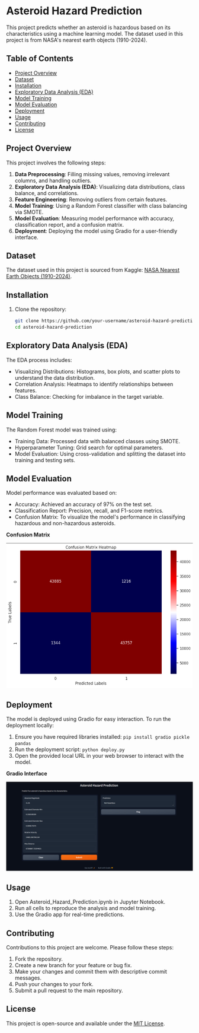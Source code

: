 # Asteroid Hazard Prediction

This project predicts whether an asteroid is hazardous based on its characteristics using a machine learning model. The dataset used in this project is from NASA's nearest earth objects (1910-2024).

## Table of Contents

- [Project Overview](#project-overview)
- [Dataset](#dataset)
- [Installation](#installation)
- [Exploratory Data Analysis (EDA)](#exploratory-data-analysis-eda)
- [Model Training](#model-training)
- [Model Evaluation](#model-evaluation)
- [Deployment](#deployment)
- [Usage](#usage)
- [Contributing](#contributing)
- [License](#license)

## Project Overview

This project involves the following steps:
1. **Data Preprocessing**: Filling missing values, removing irrelevant columns, and handling outliers.
2. **Exploratory Data Analysis (EDA)**: Visualizing data distributions, class balance, and correlations.
3. **Feature Engineering**: Removing outliers from certain features.
4. **Model Training**: Using a Random Forest classifier with class balancing via SMOTE.
5. **Model Evaluation**: Measuring model performance with accuracy, classification report, and a confusion matrix.
6. **Deployment**: Deploying the model using Gradio for a user-friendly interface.

## Dataset

The dataset used in this project is sourced from Kaggle: [NASA Nearest Earth Objects (1910-2024)](https://www.kaggle.com/datasets/ivansher/nasa-nearest-earth-objects-1910-2024).

## Installation

1. Clone the repository:
   ```bash
   git clone https://github.com/your-username/asteroid-hazard-prediction.git
   cd asteroid-hazard-prediction
   ```

## Exploratory Data Analysis (EDA)

The EDA process includes:

- Visualizing Distributions: Histograms, box plots, and scatter plots to understand the data distribution.
- Correlation Analysis: Heatmaps to identify relationships between features.
- Class Balance: Checking for imbalance in the target variable.

## Model Training

The Random Forest model was trained using:

- Training Data: Processed data with balanced classes using SMOTE.
- Hyperparameter Tuning: Grid search for optimal parameters.
- Model Evaluation: Using cross-validation and splitting the dataset into training and testing sets.

## Model Evaluation

Model performance was evaluated based on:

- Accuracy: Achieved an accuracy of 97% on the test set.
- Classification Report: Precision, recall, and F1-score metrics.
- Confusion Matrix: To visualize the model's performance in classifying hazardous and non-hazardous asteroids.

**Confusion Matrix**

![Confusion Matrix](images/ConfusionMatrix_image.png)


## Deployment

The model is deployed using Gradio for easy interaction. To run the deployment locally:

1. Ensure you have required libraries installed: `pip install gradio pickle pandas`
2. Run the deployment script: `python deploy.py`
3. Open the provided local URL in your web browser to interact with the model.

**Gradio Interface**

![Gradio Interface](images/deploy_image.png)

## Usage

1. Open Asteroid_Hazard_Prediction.ipynb in Jupyter Notebook.
2. Run all cells to reproduce the analysis and model training.
3. Use the Gradio app for real-time predictions.

## Contributing

Contributions to this project are welcome. Please follow these steps:

1. Fork the repository.
2. Create a new branch for your feature or bug fix.
3. Make your changes and commit them with descriptive commit messages.
4. Push your changes to your fork.
5. Submit a pull request to the main repository.

## License

This project is open-source and available under the [MIT License](LICENSE).
